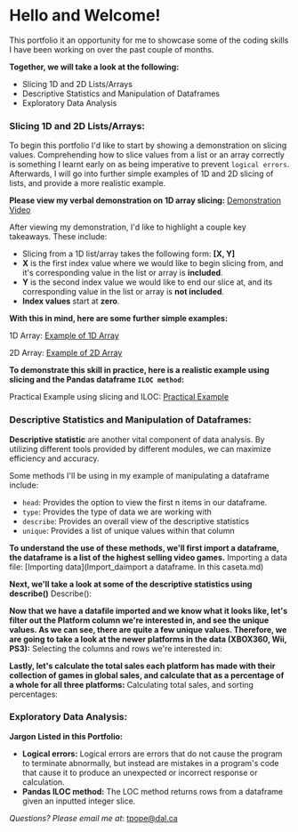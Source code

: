# Hello and Welcome!
This portfolio it an opportunity for me to showcase some of the coding skills I have been working on over the past couple of months. 

**Together, we will take a look at the following:**
- Slicing 1D and 2D Lists/Arrays
- Descriptive Statistics and Manipulation of Dataframes
- Exploratory Data Analysis

### Slicing 1D and 2D Lists/Arrays:
To begin this portfolio I'd like to start by showing a demonstration on slicing values. Comprehending how to slice values from a list or an array correctly is something I learnt early on as being imperative to prevent `logical errors`. Afterwards, I will go into further simple examples of 1D and 2D slicing of lists, and provide a more realistic example. 

**Please view my verbal demonstration on 1D array slicing:** [Demonstration Video](https://web.microsoftstream.com/video/74a2f817-cb5b-4a93-a108-637a08793719)

After viewing my demonstration, I'd like to highlight a couple key takeaways. These include:
- Slicing from a 1D list/array takes the following form: **[X, Y]**
- **X** is the first index value where we would like to begin slicing from, and it's corresponding value in the list or array is **included**. 
- **Y** is the second index value we would like to end our slice at, and its corresponding value in the list or array is **not included**. 
- **Index values** start at **zero**. 

**With this in mind, here are some further simple examples:** 

1D Array: [Example of 1D Array](1D_Array.md)

2D Array: [Example of 2D Array](2D_Array.md)

**To demonstrate this skill in practice, here is a realistic example using slicing and the Pandas dataframe `ILOC method`:** 

Practical Example using slicing and ILOC: [Practical Example](PracticalExample.md)

### Descriptive Statistics and Manipulation of Dataframes:
**Descriptive statistic** are another vital component of data analysis. By utilizing different tools provided by different modules, we can maximize efficiency and accuracy. 

Some methods I'll be using in my example of manipulating a dataframe include:
- `head`: Provides the option to view the first n items in our dataframe.
- `type`: Provides the type of data we are working with
- `describe`: Provides an overall view of the descriptive statistics 
- `unique`: Provides a list of unique values within that column

**To understand the use of these methods, we'll first import a dataframe, the dataframe is a list of the highest selling video games.**
Importing a data file: [Importing data](Import_daimport a dataframe. In this caseta.md)

**Next, we'll take a look at some of the descriptive statistics using describe()**
Describe(): 

**Now that we have a datafile imported and we know what it looks like, let's filter out the Platform column we're interested in, and see the unique values. As we can see, there are quite a few unique values. Therefore, we are going to take a look at the newer platforms in the data (XBOX360, Wii, PS3):** 
Selecting the columns and rows we're interested in: 

**Lastly, let's calculate the total sales each platform has made with their collection of games in global sales, and calculate that as a percentage of a whole for all three platforms:**
Calculating total sales, and sorting percentages: 

### Exploratory Data Analysis:













**Jargon Listed in this Portfolio:**
- **Logical errors:** Logical errors are errors that do not cause the program to terminate abnormally, but instead are mistakes in a program's code that cause it to produce an unexpected or incorrect response or calculation. 
- **Pandas ILOC method:** The LOC method returns rows from a dataframe given an inputted integer slice. 

_Questions? Please email me at_: [tpope@dal.ca](mailto:th781530@dal.ca)
